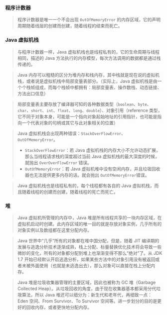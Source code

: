 ### 程序计数器

> 程序计数器是唯一一个不会出现 `OutOfMemoryError` 的内存区域，它的声明周期随着线层的创建而创建，随着线程的结束而死亡。

### Java 虚拟机栈

> 与程序计数器一样，Java 虚拟机栈也是线程私有的，它的生命周期与线程相同，描述的 Java 方法执行的内存模型，每次方法调用的数据都是通过栈传递的。

> Java 内存可以粗糙的区分为堆内存和栈内存，其中栈就是现在说的虚拟机栈，或者说是虚拟机栈中局部变量表部分。（实际上，Java 虚拟机栈是由一个个栈帧组成，而每个栈帧中都拥有：局部变量表、操作数栈、动态链接、方法出口信息）

> 局部变量表主要存放了编译器可知的各种数据类型（`boolean`、`byte`、`char`、`short`、`int`、`float`、`long`、`double`）、对象引用（reference 类型，它不同于对象本身，可能是一个指向对象起始地址的引用指针，也可能是指向一个代表对象的句柄或其它与此对象相关的位置）

> Java 虚拟机栈会出现两种错误：`StackOverFlowError`、`OutOfMemoryError`。
>
> -   `StackOverFlowError`：若 Java 虚拟机栈的内存大小不允许动态扩展，那么当线程请求栈的深度超过当前 Java 虚拟机栈的最大深度的时候，就抛出 `OverOverFlowError` 错误。
> -   `OutOfMemoryError`：若 Java 虚拟机堆中没有空闲内存，并且垃圾回收器也无法提供更多内存的话。就会抛出 `OutOfMemoryError`错误。

> Java 虚拟机栈也是线程私有的，每个线程都有各自的 Java 虚拟机栈，而且随着线程的创建而创建，随着线程的死亡而死亡。

### 堆

> Java 虚拟机所管理的内存中，Java 堆是所有线程共享的一块内存区域，在虚拟机启动时创建。此内存区域的唯一目的就是存放对象实例，几乎所有的对象实例以及数组都在这里分配内存。

> Java 世界中“几乎”所有的对象都在堆中国分配，但是，随着 JIT 编译期的发展与逃逸分析技术逐渐成熟，栈上分配、标量替换优化技术将会导致一些微妙的变化，所有的对象都分配到堆上也渐渐变得不那么“绝对”了。从 JDK 1.7 开始已经默认开启逃逸分析，如果某些方法中的对象引用没有被返回或者未被外面使用（也就是未逃逸出去），那么对象可以直接在栈上分配内存。

> Java 堆是垃圾收集器管理的主要区域，因此也被称为 GC 堆（Garbage Collected Heap）。从垃圾回收的角度，由于现在收集器基本都采用分代垃圾算法，所以 Java 堆还可以细分为：新生代和老年代，再细致一点：Eden 空间、From Survivor、To Survivor 空间等。进一步划分的目的是更好的回收内存，或者更快地分配内存。
